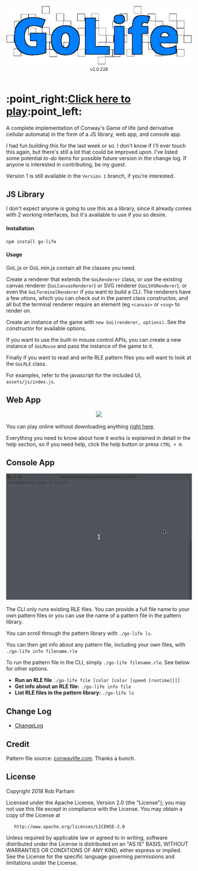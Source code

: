 <p align="center">
	<img src='assets/img/logo-full.png' />
	<br>
	<small>v2.0.228</small>
	<br><br>
	<h1>:point_right:<a href='https://pamblam.github.io/Go-Life/'>Click here to play</a>:point_left:</h1>
</p>

A complete implementation of Conway's Game of life (and derivative cellular automata) in the form of a JS library, web app, and console app.

I had fun building this for the last week or so. I don't know if I'll ever touch this again, but there's still a lot that could be improved upon. I've listed some potential *to-do* items for possible future version in the change log. If anyone is interested in contributing, be my guest.

Version 1 is still available in the `Version 1` branch, if you're interested.

## JS Library

I don't expect anyone is going to use this as a library, since it already comes with 2 working interfaces, but it's available to use if you so desire.

#### Installation

    npm install go-life

#### Usage

GoL.js or GoL.min.js contain all the classes you need.

Create a renderer that extends the `GoLRenderer` class, or use the existing canvas renderer (`GoLCanvasRenderer`) or SVG renderer (`GoLSVGRenderer`), or even the `GoLTerminalRenderer` if you want to build a CLI. The renderers have a few otions, which you can check out in the parent class constructos, and all but the terminal renderer require an element (eg `<canvas>` or `<svg>` to render on.

Create an instance of the game with `new GoL(renderer, options)`. See the constructor for available options.

If you want to use the built-in mouse control APIs, you can create a new instance of `GoLMouse` and pass the instance of the game to it.

Finally if you want to read and write RLE pattern files you will want to look at the `GoLRLE` class.

For examples, refer to the javascript for the included UI, `assets/js/index.js`. 

## Web App

<p align="center">
	<img src='assets/img/browser-demo.gif' />
</p>

You can play online without downloading anything [right here](https://pamblam.github.io/Go-Life/).

Everything you need to know about how it works is explained in detail in the help section, so if you need help, click the help button or press `CTRL + H`.

## Console App

<p align="center">
	<img src='assets/img/console-demo.gif' />
</p>

The CLI only runs existing RLE files. You can provide a full file name to your own pattern files or you can use the name of a pattern file in the pattern library.

You can scroll through the pattern library with `./go-life ls`. 

You can then get info about any pattern file, including your own files, with `./go-life info filename.rle`

To run the pattern file in the CLI, simply `./go-life filename.rle`. See below for other options.

 - **Run an RLE file** `./go-life file [color [color [speed [runtime]]]]`
 - **Get info about an RLE file:** `./go-life info file`
 - **List RLE files in the pattern library:** `./go-life ls`

## Change Log

 - [ChangeLog](CHANGELOG.md)

## Credit

Pattern file source: [conwaylife.com](http://www.conwaylife.com/). Thanks a bunch.

## License

   Copyright 2018 Rob Parham

   Licensed under the Apache License, Version 2.0 (the "License");
   you may not use this file except in compliance with the License.
   You may obtain a copy of the License at

       http://www.apache.org/licenses/LICENSE-2.0

   Unless required by applicable law or agreed to in writing, software
   distributed under the License is distributed on an "AS IS" BASIS,
   WITHOUT WARRANTIES OR CONDITIONS OF ANY KIND, either express or implied.
   See the License for the specific language governing permissions and
   limitations under the License.
